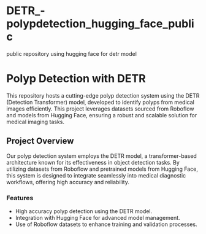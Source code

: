 # DETR_-polypdetection_hugging_face_public
public repository using hugging face for detr model 
# Polyp Detection with DETR

This repository hosts a cutting-edge polyp detection system using the DETR (Detection Transformer) model, developed to identify polyps from medical images efficiently. This project leverages datasets sourced from Roboflow and models from Hugging Face, ensuring a robust and scalable solution for medical imaging tasks.

## Project Overview

Our polyp detection system employs the DETR model, a transformer-based architecture known for its effectiveness in object detection tasks. By utilizing datasets from Roboflow and pretrained models from Hugging Face, this system is designed to integrate seamlessly into medical diagnostic workflows, offering high accuracy and reliability.

### Features

- High accuracy polyp detection using the DETR model.
- Integration with Hugging Face for advanced model management.
- Use of Roboflow datasets to enhance training and validation processes.





